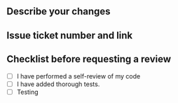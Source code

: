 ## Describe your changes

## Issue ticket number and link

## Checklist before requesting a review
- [ ] I have performed a self-review of my code
- [ ] I have added thorough tests.
- [ ] Testing
